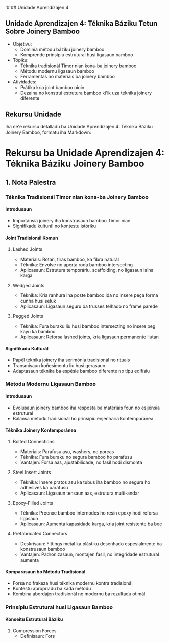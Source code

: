 '# ## Unidade Aprendizajen 4

## Unidade Aprendizajen 4: Téknika Báziku Tetun Sobre Joinery Bamboo
- Objetivu:
  * Dominia métodu báziku joinery bamboo
  * Komprende prinsípiu estrutural husi ligasaun bamboo
- Tópiku:
  * Téknika tradisionál Timor nian kona-ba joinery bamboo
  * Métodu modernu ligasaun bamboo
  * Ferramentas no materiais ba joinery bamboo
- Atividades:
  * Prátika kria joint bamboo oioin
  * Dezaina no konstrui estrutura bamboo ki'ik uza téknika joinery diferente

## Rekursu Unidade

Iha ne'e rekursu detalladu ba Unidade Aprendizajen 4: Téknika Báziku Joinery Bamboo, formatu iha Markdown:

# Rekursu ba Unidade Aprendizajen 4: Téknika Báziku Joinery Bamboo

## 1. Nota Palestra

### Téknika Tradisionál Timor nian kona-ba Joinery Bamboo

#### Introdusaun
- Importánsia joinery iha konstrusaun bamboo Timor nian
- Signifikadu kulturál no kontestu istóriku

#### Joint Tradisionál Komun
1. Lashed Joints
   - Materiais: Rotan, tiras bamboo, ka fibra naturál
   - Téknika: Envolve no aperta roda bamboo intersecting
   - Aplicasaun: Estrutura temporáriu, scaffolding, no ligasaun laiha karga

2. Wedged Joints
   - Téknika: Kria ranhura iha poste bamboo ida no insere peça forma cunha husi seluk
   - Aplicasaun: Ligasaun seguru ba trusses telhado no frame parede

3. Pegged Joints
   - Téknika: Fura buraku liu husi bamboo intersecting no insere peg kayu ka bamboo
   - Aplicasaun: Reforsa lashed joints, kria ligasaun permanente liutan

#### Signifikadu Kulturál
- Papél téknika joinery iha serimónia tradisionál no rituais
- Transmisaun koñesimentu liu husi gerasaun
- Adaptasaun téknika ba espésie bamboo diferente no tipu edifísiu

### Métodu Modernu Ligasaun Bamboo

#### Introdusaun
- Evolusaun joinery bamboo iha resposta ba materiais foun no esijénsia estrutural
- Balansa métodu tradisionál ho prinsípiu enjenharia kontemporánea

#### Téknika Joinery Kontemporánea
1. Bolted Connections
   - Materiais: Parafusu asu, washers, no porcas
   - Téknika: Fura buraku no segura bamboo ho parafusu
   - Vantajen: Forsa aas, ajustabilidade, no fasil hodi dismonta

2. Steel Insert Joints
   - Téknika: Insere pratos asu ka tubus iha bamboo no segura ho adhesives ka parafusu
   - Aplicasaun: Ligasaun tensaun aas, estrutura multi-andar

3. Epoxy-Filled Joints
   - Téknika: Preenxe bamboo internodes ho resin epoxy hodi reforsa ligasaun
   - Aplicasaun: Aumenta kapasidade karga, kria joint resistente ba bee

4. Prefabricated Connectors
   - Deskrisaun: Fittings metál ka plástiku desenhado espesialmente ba konstrusaun bamboo
   - Vantajen: Padronizasaun, montajen fasil, no integridade estrutural aumenta

#### Komparasaun ho Métodu Tradisionál
- Forsa no frakeza husi téknika modernu kontra tradisionál
- Kontestu apropriadu ba kada métodu
- Kombina abordajen tradisionál no modernu ba rezultadu otimál

### Prinsípiu Estrutural husi Ligasaun Bamboo

#### Konseitu Estrutural Báziku
1. Compression Forces
   - Definisaun: Fors
